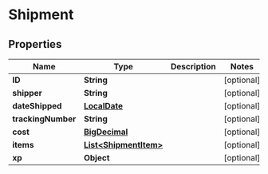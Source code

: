 
# Shipment

## Properties
Name | Type | Description | Notes
------------ | ------------- | ------------- | -------------
**ID** | **String** |  |  [optional]
**shipper** | **String** |  |  [optional]
**dateShipped** | [**LocalDate**](LocalDate.md) |  |  [optional]
**trackingNumber** | **String** |  |  [optional]
**cost** | [**BigDecimal**](BigDecimal.md) |  |  [optional]
**items** | [**List&lt;ShipmentItem&gt;**](ShipmentItem.md) |  |  [optional]
**xp** | **Object** |  |  [optional]



